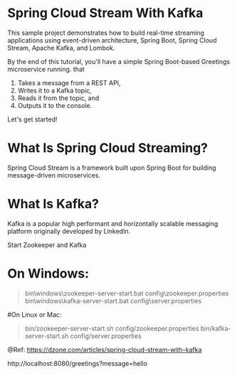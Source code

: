# Spring Cloud Stream With Kafka

This sample project demonstrates how to build real-time streaming applications using event-driven architecture, Spring Boot, Spring Cloud Stream, Apache Kafka, and Lombok.

By the end of this tutorial, you'll have a simple Spring Boot-based Greetings microservice running. that

1. Takes a message from a REST API,
2. Writes it to a Kafka topic,
3. Reads it from the topic, and
4. Outputs it to the console.

Let's get started!

# What Is Spring Cloud Streaming?
Spring Cloud Stream is a framework built upon Spring Boot for building message-driven microservices.

# What Is Kafka?
Kafka is a popular high performant and horizontally scalable messaging platform originally developed by LinkedIn.

Start Zookeeper and Kafka

# On Windows:

> bin\windows\zookeeper-server-start.bat config\zookeeper.properties
> bin\windows\kafka-server-start.bat config\server.properties

#On Linux or Mac:

> bin/zookeeper-server-start.sh config/zookeeper.properties
> bin/kafka-server-start.sh config/server.properties

@Ref: https://dzone.com/articles/spring-cloud-stream-with-kafka


http://localhost:8080/greetings?message=hello